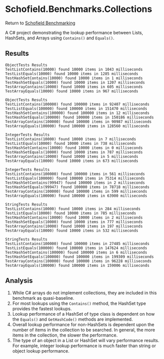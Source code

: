 # Schofield.Benchmarks.Collections

Return to [Schofield Benchmarking](../../README.md)

A C# project demonstrating the lookup performance between Lists, HashSets, and Arrays using `Contains()` and `Equals()`.

## Results

```
ObjectTests Results
TestListContains(10000) found 10000 items in 1043 milliseconds
TestListEquals(10000) found 10000 items in 1285 milliseconds
TestHashSetContains(10000) found 10000 items in 1 milliseconds
TestHashSetEquals(10000) found 10000 items in 1207 milliseconds
TestArrayContains(10000) found 10000 items in 605 milliseconds
TestArrayEquals(10000) found 10000 items in 967 milliseconds

ObjectTests Results
TestListContains(100000) found 100000 items in 92407 milliseconds
TestListEquals(100000) found 100000 items in 151470 milliseconds
TestHashSetContains(100000) found 100000 items in 12 milliseconds
TestHashSetEquals(100000) found 100000 items in 150186 milliseconds
TestArrayContains(100000) found 100000 items in 90987 milliseconds
TestArrayEquals(100000) found 100000 items in 128560 milliseconds

IntegerTests Results
TestListContains(10000) found 10000 items in 7 milliseconds
TestListEquals(10000) found 10000 items in 738 milliseconds
TestHashSetContains(10000) found 10000 items in 0 milliseconds
TestHashSetEquals(10000) found 10000 items in 787 milliseconds
TestArrayContains(10000) found 10000 items in 5 milliseconds
TestArrayEquals(10000) found 10000 items in 673 milliseconds

IntegerTests Results
TestListContains(100000) found 100000 items in 561 milliseconds
TestListEquals(100000) found 100000 items in 75314 milliseconds
TestHashSetContains(99947) found 100000 items in 2 milliseconds
TestHashSetEquals(99947) found 100000 items in 78718 milliseconds
TestArrayContains(100000) found 100000 items in 599 milliseconds
TestArrayEquals(100000) found 100000 items in 63900 milliseconds

StringTests Results
TestListContains(10000) found 10000 items in 284 milliseconds
TestListEquals(10000) found 10000 items in 785 milliseconds
TestHashSetContains(10000) found 10000 items in 2 milliseconds
TestHashSetEquals(10000) found 10000 items in 777 milliseconds
TestArrayContains(10000) found 10000 items in 197 milliseconds
TestArrayEquals(10000) found 10000 items in 532 milliseconds

StringTests Results
TestListContains(100000) found 100000 items in 27485 milliseconds
TestListEquals(100000) found 100000 items in 147624 milliseconds
TestHashSetContains(100000) found 100000 items in 6 milliseconds
TestHashSetEquals(100000) found 100000 items in 199309 milliseconds
TestArrayContains(100000) found 100000 items in 96228 milliseconds
TestArrayEquals(100000) found 100000 items in 159006 milliseconds
```

## Analysis
1. While C# arrays do not implement collections, they are included in this benchmark as quasi-baseline.
1. For most lookups using the `Contains()` method, the HashSet type provides the fastest lookups.
1. Lookup performance of a HashSet of type class is dependent on how the `Equals()` and `GetHashCode()` methods are implemented.
1. Overall lookup performance for non-HashSets is dependent upon the number of items in the collection to be searched. In general, the more items in the collection, the slower the performance.
1. The type of an object in a List or HashSet will vary performance results. For example, integer lookup performance is much faster than string or object lookup performance.